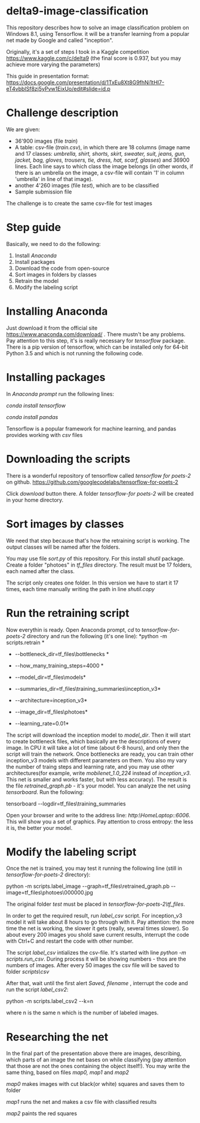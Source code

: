 # delta9-image-classification
This repository describes how to solve an image classification problem on Windows 8.1, using Tensorflow. it will be a transfer learning from a popular net made by Google and called "inception".

Originally, it's a set of steps I took in a Kaggle competition https://www.kaggle.com/c/delta9 (the final score is 0.937, but you may achieve more varying the parameters)

This guide in presentation format: https://docs.google.com/presentation/d/1TxEu8Xt8G9fhNi1tHI7-eT4vbbISf8zj5yPvw1EixUo/edit#slide=id.p



Challenge description
============
We are given:
* 36'900 images (file *train*)
* A table: csv-file (*train.csv*), in which there are 18 columns (image name and 17 classes: *umbrella, shirt, shorts, skirt, sweater, suit, jeans, gun, jacket, bag, gloves, trousers, tie, dress, hat, scarf, glasses*) and 36900 lines. Each line says to which class the image belongs (in other words, if there is an umbrella on the image, a csv-file will contain '1' in column 'umbrella' in line of that image).  
* another 4'260 images (file *test*), which are to be classified
* Sample submission file

The challenge is to create the same csv-file for test images

Step guide
============
Basically, we need to do the following:
1. Install *Anaconda*
2. Install packages
3. Download the code from open-source
4. Sort images in folders by classes
5. Retrain the model
4. Modify the labeling script

Installing Anaconda
============
Just download it from the official site https://www.anaconda.com/download/ . There mustn't be any problems. Pay attention to this step, it's is really necessary for *tensorflow* package. There is a pip version of tensorflow, which can be installed only for 64-bit Python 3.5 and which is not running the following code.

Installing packages
============
In *Anaconda prompt* run the following lines:

*conda install tensorflow*

*conda install pandas*

Tensorflow is a popular framework for machine learning, and pandas provides working with *csv* files

Downloading the scripts
============
There is a wonderful repository of tensorflow called *tensorflow for poets-2* on github. https://github.com/googlecodelabs/tensorflow-for-poets-2

Click *download* button there. A folder *tensorflow-for poets-2* will be created in your home directory.

Sort images by classes
============
We need that step because that's how the retraining script is working. The output classes will be named after the folders.

You may use file *sort.py* of this repository. For this install *shutil* package. Create a folder "photoes" in *tf_files* directory. The result must be 17 folders, each named after the class.

The script only creates one folder. In this version we have to start it 17 times, each time manually writing the path in line *shutil.copy*

Run the retraining script
============
Now everythin is ready. Open Anaconda prompt, *cd* to *tensorflow-for-poets-2* directory and run the following (it's one line):
*python -m scripts.retrain *

* --bottleneck_dir=tf_files\bottlenecks *

* --how_many_training_steps=4000 *

* --model_dir=tf_files\models*

* --summaries_dir=tf_files\training_summaries\inception_v3*

* --architecture=inception_v3*

* --image_dir=tf_files\photoes*

* --learning_rate=0.01*

The script will download the inception model to *model_dir*. Then it will start to create bottleneck files, which basically are the descriptions of every image. In CPU it will take a lot of time (about 6-8 hours), and only then the script will train the network. Once bottlenecks are ready, you can train other inception_v3 models with different parameters on them. You also my vary the number of traing steps and learning rate, and you may use other architectures(for example, write *mobilenet_1.0_224* instead of *inception_v3*. This net is smaller and works faster, but with less accuracy). The result is the file *retrained_graph.pb* - it's your model. You can analyze the net using *tensorboard*. Run the following:

tensorboard --logdir=tf_files\training_summaries

Open your browser and write to the address line: *http:\\HomeLaptop::6006*. This will show you a set of graphics. Pay attention to cross entropy: the less it is, the better your model.

Modify the labeling script
============
Once the net is trained, you may test it running the following line (still in *tensorflow-for-poets-2* directory):

python -m scripts.label_image --graph=tf_files\retrained_graph.pb --image=tf_files\photoes\000000.jpg

The original folder *test* must be placed in *tensorflow-for-poets-2\tf_files*.

In order to get the required result, run *label_csv* script. For inception_v3 model it will take about 8 hours to go through with it. Pay attention: the more time the net is working, the slower it gets (really, several times slower). So about every 200 images you shold save current results, interrupt the code with Ctrl+C and restart the code with other number.

The script *label_csv* intializes the csv-file. It's started with line *python -m scripts.run_csv*. During process it will be showing numbers - thos are the numbers of images. After every 50 images the csv file will be saved to folder *scripts\csv*

After that, wait until the first alert *Saved, filename <n>*, interrupt the code and run the script *label_csv2*:
  
  python -m scripts.label_csv2 --k=n
 
where n is the same n which is the number of labeled images.

Researching the net
============
In the final part of the presentation above there are images, describing, which parts of an image the net bases on while classifying (pay attention that those are not the ones containing the object itself!). You may write the same thing, based on files *map0, map1* and *map2*

*map0* makes images with cut black(or white) squares and saves them to  folder

*map1* runs the net and makes a csv file with classified results

*map2* paints the red squares


  
